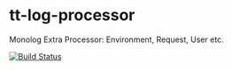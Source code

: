 tt-log-processor
================

Monolog Extra Processor: Environment, Request, User etc.

[![Build Status](https://travis-ci.org/necromant2005/tt-log-processor.svg)](https://travis-ci.org/necromant2005/tt-log-processor)
